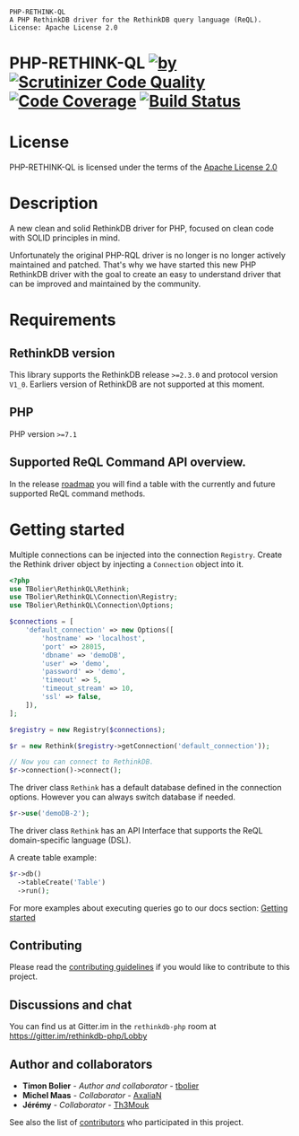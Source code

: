     PHP-RETHINK-QL
    A PHP RethinkDB driver for the RethinkDB query language (ReQL).
    License: Apache License 2.0

PHP-RETHINK-QL [![by](https://img.shields.io/badge/by-%40tbolier-blue.svg)](https://github.com/tbolier) [![Scrutinizer Code Quality](https://scrutinizer-ci.com/g/tbolier/php-rethink-ql/badges/quality-score.png?b=master)](https://scrutinizer-ci.com/g/tbolier/php-rethink-ql/?branch=master) [![Code Coverage](https://scrutinizer-ci.com/g/tbolier/php-rethink-ql/badges/coverage.png?b=master)](https://scrutinizer-ci.com/g/tbolier/php-rethink-ql/?branch=master) [![Build Status](https://scrutinizer-ci.com/g/tbolier/php-rethink-ql/badges/build.png?b=master)](https://scrutinizer-ci.com/g/tbolier/php-rethink-ql/build-status/master)
========================

# License
PHP-RETHINK-QL is licensed under the terms of the [Apache License 2.0](LICENSE.md)

# Description

A new clean and solid RethinkDB driver for PHP, focused on clean code with SOLID principles in mind.

Unfortunately the original PHP-RQL driver is no longer is no longer actively maintained and patched. That's why we have started this new PHP RethinkDB driver with the goal to create an easy to understand driver that can be improved and maintained by the community.

# Requirements

## RethinkDB version

This library supports the RethinkDB release `>=2.3.0` and protocol version `V1_0`.
Earliers version of RethinkDB are not supported at this moment.

## PHP

PHP version `>=7.1`

## Supported ReQL Command API overview.

In the release [roadmap](docs/roadmap.md) you will find a table with the currently and future supported ReQL command methods.

# Getting started

Multiple connections can be injected into the connection `Registry`.
Create the Rethink driver object by injecting a `Connection` object into it.

```php
<?php
use TBolier\RethinkQL\Rethink;
use TBolier\RethinkQL\Connection\Registry;
use TBolier\RethinkQL\Connection\Options;

$connections = [
    'default_connection' => new Options([
        'hostname' => 'localhost',
        'port' => 28015,
        'dbname' => 'demoDB',
        'user' => 'demo',
        'password' => 'demo',
        'timeout' => 5,
        'timeout_stream' => 10,
        'ssl' => false,
    ]),
];

$registry = new Registry($connections);

$r = new Rethink($registry->getConnection('default_connection'));

// Now you can connect to RethinkDB.
$r->connection()->connect();
```

The driver class `Rethink` has a default database defined in the connection options. However you can always switch database if needed.
```php
$r->use('demoDB-2');
```

The driver class `Rethink` has an API Interface that supports the ReQL domain-specific language (DSL).

A create table example:
```php
$r->db()
  ->tableCreate('Table')
  ->run();
```

For more examples about executing queries go to our docs section: [Getting started](docs/getting-started.md)

## Contributing

Please read the [contributing guidelines](docs/contributing.md) if you would like to contribute to this project.

## Discussions and chat

You can find us at Gitter.im in the `rethinkdb-php` room at https://gitter.im/rethinkdb-php/Lobby

## Author and collaborators

* **Timon Bolier** - *Author and collaborator* - [tbolier](https://github.com/tbolier)
* **Michel Maas** - *Collaborator* - [AxaliaN](https://github.com/AxaliaN)
* **Jérémy** - *Collaborator* - [Th3Mouk](https://github.com/Th3Mouk)

See also the list of [contributors](https://github.com/tbolier/php-rethink-ql/contributors) who participated in this project.
